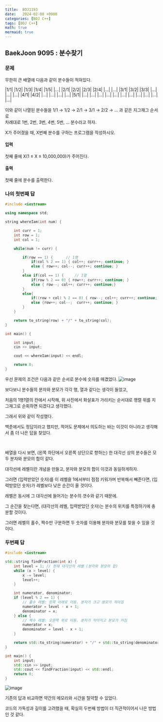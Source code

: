 ```yaml
---
title:  BOJ1193
date:   2024-02-08 +0900
categories: [BOJ C++]
tags: [BOJ C++]
math: true
mermaid: true
---
```


## BaekJoon 9095 : 분수찾기

### 문제 

무한히 큰 배열에 다음과 같이 분수들이 적혀있다.

|1/1|	|1/2|	|1/3|	|1/4|	|1/5|	|…|
|2/1|	|2/2|	|2/3|	|2/4|	|…|	|…|
|3/1|	|3/2|	|3/3|	|…|	|…|	|…|
|4/1|	|4/2|	|…|	|…|	|…|	|…|
|5/1|	|…|	|…|	|…|	|…|	|…|
|…|	|…|	|…|	|…|	|…|	|…|

이와 같이 나열된 분수들을 1/1 → 1/2 → 2/1 → 3/1 → 2/2 → … 과 같은 지그재그 순서로 <br> 차례대로 1번, 2번, 3번, 4번, 5번, … 분수라고 하자.

X가 주어졌을 때, X번째 분수를 구하는 프로그램을 작성하시오.

#### 입력
첫째 줄에 X(1 ≤ X ≤ 10,000,000)가 주어진다.

#### 출력 
첫째 줄에 분수를 출력한다.

### 나의 첫번째 답

```cpp
#include <iostream>

using namespace std;

string whereIam(int num) {

    int curr = 1;
    int row = 1;
    int col = 1;

    while(num != curr) {

        if(row == 1) {      // 1행 
            if(col % 2 == 1) { col++; curr++; continue; } 
            else { row++; col--; curr++; continue; }
        } 
        else if(col == 1) {     // 1열
            if(row % 2 == 0) { row++; curr++; continue; }    
            else { row--; col++; curr++; continue;}
        }
        else{
            if((row + col) % 2 == 0) { row--; col++; curr++; continue; }
            else {row++; col--;  curr++; continue; }
        }
    }

    return to_string(row) + "/" + to_string(col);
}

int main() {

    int input;
    cin >> input;

    cout << whereIam(input) << endl;

    return 0;
}
```

우선 문제의 조건은 다음과 같은 순서로 분수에 숫자를 매겼었다.
![image](https://github.com/BJH7536/BJH7536.github.io/assets/114412598/9d627a8c-383b-4361-8ca4-9bce4a8ee204)


보다보니 분수들의 분자와 분모가 각각 행, 열과 같다는 생각이 들었고,

처음의 1행1열의 칸에서 시작해, 위 사진에서 화살표가 가리키는 순서대로 행렬 위를 지그재그로 순회하면 되겠다고 생각했다.

그래서 위와 같이 작성했다. 

백준에서도 정답이라고 했지만, 적어도 문제에서 의도하는 바는 이것이 아니라고 생각해서 좀 더 나은 답을 찾았다.

<br>

배열을 다시 보면, (왼쪽 하단에서 오른쪽 상단으로 향하는) 한 대각선 상의 분수들은 모두 분자와 분모의 합이 같다.

대각선에 레벨이란 개념을 만들고, 분자와 분모의 합이 이것과 동일하게하자.

그러면 (입력받았던 숫자)를 이 레벨을 1에서부터 점점 키워가며 반복해서 빼준다면, (입력받았던 숫자)가 레벨보다 낮은 순간이 올 것이다.

레벨은 동시에 그 대각선에 들어가는 분수의 갯수와 같기 때문에.

그 순간을 찾는다면, (대각선의 레벨, 입력받았던 숫자)는 분수의 위치를 특정하기에 충분할 것이다.

그러면 레벨의 홀수, 짝수만 구분하면 두 숫자를 이용해 분자와 분모를 찾을 수 있을 것이다.

### 두번째 답

``` cpp
#include <iostream>

std::string findFraction(int x) {
    int level = 1; // 현재 대각선의 레벨 (분자와 분모의 합)
    while (x > level) {
        x -= level;
        level++;
    }

    int numerator, denominator;
    if (level % 2 == 1) {
        // 홀수 레벨: 왼쪽 아래로 이동. 분자가 크고 분모가 작아짐
        numerator = level - x + 1;
        denominator = x;
    } else {
        // 짝수 레벨: 오른쪽 위로 이동. 분자가 작아지고 분모가 커짐
        numerator = x;
        denominator = level - x + 1;
    }

    return std::to_string(numerator) + "/" + std::to_string(denominator);
}

int main() {
    int input;
    std::cin >> input;
    std::cout << findFraction(input) << std::endl;
    return 0;
}


```

![image](https://github.com/BJH7536/BJH7536.github.io/assets/114412598/47186e71-6836-4ec2-ad49-4f8555fda769)

기존의 답과 비교하면 약간의 메모리와 시간을 절약할 수 있었다.

코드의 가독성과 길이를 고려했을 때, 확실히 두번째 방법이 더 직관적이어서 나은 방법인 것 같다.